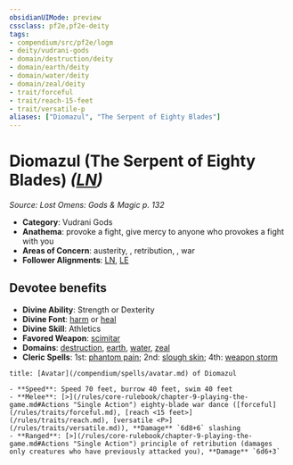```yaml
---
obsidianUIMode: preview
cssclass: pf2e,pf2e-deity
tags:
- compendium/src/pf2e/logm
- deity/vudrani-gods
- domain/destruction/deity
- domain/earth/deity
- domain/water/deity
- domain/zeal/deity
- trait/forceful
- trait/reach-15-feet
- trait/versatile-p
aliases: ["Diomazul", "The Serpent of Eighty Blades"]
---
```

# Diomazul (The Serpent of Eighty Blades) *([LN](/rules/traits/lawful-neutral-b1.md))*  
*Source: Lost Omens: Gods & Magic p. 132*  

- **Category**: Vudrani Gods
- **Anathema**: provoke a fight, give mercy to anyone who provokes a fight with you
- **Areas of Concern**: austerity, , retribution, , war
- **Follower Alignments**: [LN](/rules/traits/lawful-neutral-b1.md), [LE](/rules/traits/lawful-evil-b1.md)

## Devotee benefits

- **Divine Ability**: Strength or Dexterity
- **Divine Font**: [harm](/compendium/spells/harm.md) or [heal](/compendium/spells/heal.md)
- **Divine Skill**: Athletics
- **Favored Weapon**: [scimitar](/compendium/equipment/items/scimitar.md)
- **Domains**: [destruction](/compendium/setting/domains.md#Destruction), [earth](/compendium/setting/domains.md#Earth), [water](/compendium/setting/domains.md#Water), [zeal](/compendium/setting/domains.md#Zeal)
- **Cleric Spells**: 1st: [phantom pain](/compendium/spells/phantom-pain.md); 2nd: [slough skin](/compendium/spells/slough-skin-logm.md); 4th: [weapon storm](/compendium/spells/weapon-storm.md)

```ad-embed-avatar
title: [Avatar](/compendium/spells/avatar.md) of Diomazul

- **Speed**: Speed 70 feet, burrow 40 feet, swim 40 feet
- **Melee**: [>](/rules/core-rulebook/chapter-9-playing-the-game.md#Actions "Single Action") eighty-blade war dance ([forceful](/rules/traits/forceful.md), [reach <15 feet>](/rules/traits/reach.md), [versatile <P>](/rules/traits/versatile.md)), **Damage** `6d8+6` slashing
- **Ranged**: [>](/rules/core-rulebook/chapter-9-playing-the-game.md#Actions "Single Action") principle of retribution (damages only creatures who have previously attacked you), **Damage** `6d6+3` 
```